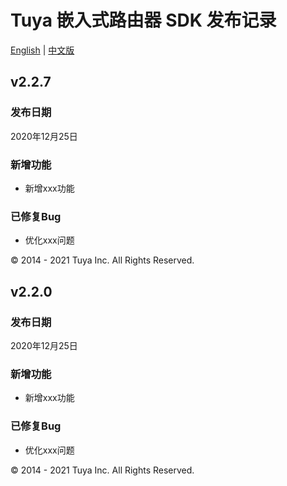 # Tuya 嵌入式路由器 SDK 发布记录

[English](CHANGELOG.md) | [中文版](CHANGELOG_cn.md)

## v2.2.7

### 发布日期

2020年12月25日

### 新增功能

- 新增xxx功能

### 已修复Bug

- 优化xxx问题

<div>
        &copy; 2014 - 2021 Tuya Inc. All Rights Reserved.
</div>

## v2.2.0

### 发布日期

2020年12月25日

### 新增功能

- 新增xxx功能

### 已修复Bug

- 优化xxx问题

<div>
        &copy; 2014 - 2021 Tuya Inc. All Rights Reserved.
</div>